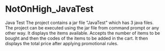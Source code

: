 # NotOnHigh_JavaTest
Java Test
The project contains a jar file "JavaTest" which has 3 java files.
The project can be executed using the jar file from command prompt or any other way.
It displays the items available. Accepts the number of items to be bought and then the codes of the items to be added in the cart.
It then displays the total price after applying promotional rules.
